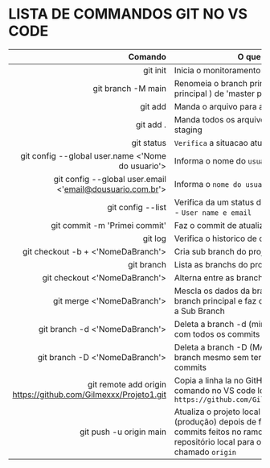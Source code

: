 # LISTA DE COMMANDOS GIT NO VS CODE

|Comando| O que faz |
|-:|-|
|git init| Inicia o monitoramento do projeto |
| git branch -M main | Renomeia o branch principal ( ramificação principal ) de 'master para 'main' |
| git add | Manda o arquivo para area de stating |
| git add . | Manda todos os arquivos para a área de staging |
| git status | `Verifica` a situacao atual dos arquivos  |
| git config --global user.name <'Nome do usuario'> | Informa o nome do `usuario proprietario` |
| git config --global user.email <'email@dousuario.com.br'> | Informa o `nome do usuario` proprietario |
| git config --list | Verifica da um status dos dados do usuario - `User name e email` |
| git commit -m 'Primei commit' | Faz o commit de atualização |
| git log | Verifica o historico de commits |
| git checkout -b + <'NomeDaBranch'> | Cria sub branch do projeto |
| git branch | Lista as branchs do projeto |
| git checkout <'NomeDaBranch'>  | Alterna entre as branch |
| git merge <'NomeDaBranch'> | Mescla os dados da branche. Esteja na branch principal e faz o comando puxando a Sub Branch |
| git branch -d <'NomeDaBranch'> | Deleta a branch -d (minisculo) so possivel com todos os commits |
| git branch -D <'NomeDaBranch'> | Deleta a branch -D (MAISCULO) deleta a branch mesmo sem terem sido feitos os commits |
|git remote add origin https://github.com/Gilmexxx/Projeto1.git | Copia a linha la no GitHub e executa este comando no VS code local que no caso é `https://github.com/Gilmexxx/Projeto1.git`|
|git push -u origin main | Atualiza o projeto local no GitHub (Origin) (produção) depois de feito todos os commits feitos no ramo `main` do seu repositório local para o repositório remoto chamado `origin` |


